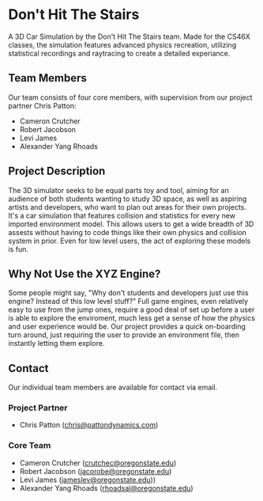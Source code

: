# Don't Hit The Stairs
A 3D Car Simulation by the Don't Hit The Stairs team.
Made for the CS46X classes, the simulation features advanced physics recreation, utilizing statistical recordings and raytracing to create a detailed experiance.

## Team Members
Our team consists of four core members, with supervision from our project partner Chris Patton:
- Cameron Crutcher
- Robert Jacobson
- Levi James 
- Alexander Yang Rhoads

## Project Description
The 3D simulator seeks to be equal parts toy and tool, aiming for an audience of both students wanting to study 3D space, as well as aspiring artists and developers, who want to plan out areas for their own projects. It's a car simulation that features collision and statistics for every new imported environment model. This allows users to get a wide breadth of 3D assests without having to code things like their own physics and collision system in prior. Even for low level users, the act of exploring these models is fun. 

## Why Not Use the XYZ Engine?
Some people might say, "Why don't students and developers just use this engine? Instead of this low level stuff?" Full game engines, even relatively easy to use from the jump ones, require a good deal of set up before a user is able to explore the enviroment, much less get a sense of how the physics and user experience would be. Our project provides a quick on-boarding turn around, just requiring the user to provide an environment file, then instantly letting them explore.

## Contact
Our individual team members are available for contact via email.
### Project Partner 
- Chris Patton (chris@pattondynamics.com)
### Core Team
- Cameron Crutcher (crutchec@oregonstate.edu)
- Robert Jacobson (jacorobe@oregonstate.edu)
- Levi James (jameslev@oregonstate.edu))
- Alexander Yang Rhoads (rhoadsal@oregonstate.edu)
